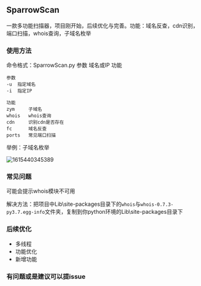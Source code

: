 ## SparrowScan

一款多功能扫描器，项目刚开始，后续优化与完善。功能：域名反查，cdn识别，端口扫描，whois查询，子域名枚举



### 使用方法

命令格式：SparrowScan.py	参数	域名或IP 	功能

```
参数
-u	指定域名
-i	指定IP
```

```
功能
zym		子域名
whois	whois查询
cdn		识别cdn是否存在
fc		域名反查
ports	常见端口扫描
```



举例：子域名枚举

![1615440345389](E:\mypyproject\image\1615440345389.png)



### 常见问题

可能会提示whois模块不可用

解决方法：把项目中Lib\site-packages目录下的`whois`与`whois-0.7.3-py3.7.egg-info`文件夹，复制到你python环境的Lib\site-packages目录下



### 后续优化

- 多线程
- 功能优化
- 新增功能



### 有问题或是建议可以提issue